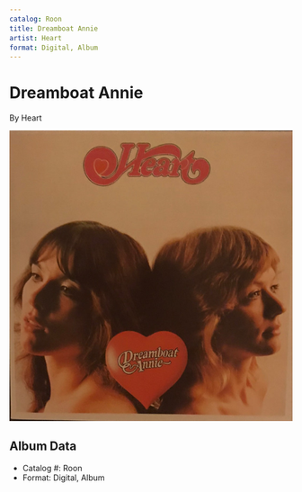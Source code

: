 ```yaml
---
catalog: Roon
title: Dreamboat Annie
artist: Heart
format: Digital, Album
---
```


# Dreamboat Annie

By Heart

![](../../assets/albumcovers/Heart-Dreamboat_Annie.png)

## Album Data

- Catalog #: Roon
- Format: Digital, Album

